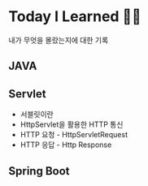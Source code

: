 # Today I Learned 🏊‍♀️
내가 무엇을 몰랐는지에 대한 기록 

## JAVA
## Servlet
- 서블릿이란
- HttpServlet을 활용한 HTTP 통신 
- HTTP 요청 - HttpServletRequest
- HTTP 응답 - Http Response
## Spring Boot


